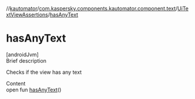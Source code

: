 //[kautomator](../../index.md)/[com.kaspersky.components.kautomator.component.text](../index.md)/[UiTextViewAssertions](index.md)/[hasAnyText](has-any-text.md)



# hasAnyText  
[androidJvm]  
Brief description  


Checks if the view has any text

  
Content  
open fun [hasAnyText](has-any-text.md)()  



